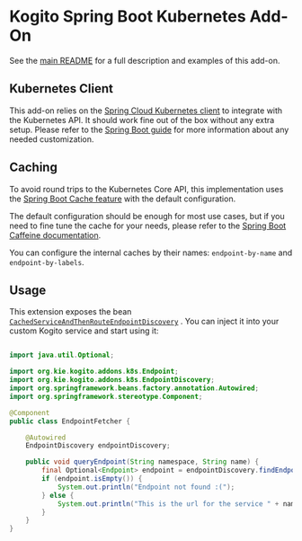 # Kogito Spring Boot Kubernetes Add-On

See the [main README](../../../addons/common/kubernetes) for a full description and examples of this add-on.

## Kubernetes Client

This add-on relies on
the [Spring Cloud Kubernetes client](https://docs.spring.io/spring-cloud-kubernetes/docs/current/reference/html/) to
integrate with the Kubernetes API. It should work fine out of the box without any extra setup. Please refer to
the [Spring Boot guide](https://docs.spring.io/spring-cloud-kubernetes/docs/current/reference/html/#discoveryclient-for-kubernetes)
for more information about any needed customization.

## Caching

To avoid round trips to the Kubernetes Core API, this implementation uses the [Spring Boot Cache feature](https://docs.spring.io/spring-boot/docs/2.1.6.RELEASE/reference/html/boot-features-caching.html)
with the default configuration.

The default configuration should be enough for most use cases, but if you need to fine tune the cache for your needs,
please refer to the [Spring Boot Caffeine documentation](https://docs.spring.io/spring-boot/docs/2.1.6.RELEASE/reference/html/boot-features-caching.html#boot-features-caching-provider-caffeine).

You can configure the internal caches by their names: `endpoint-by-name` and `endpoint-by-labels`.

## Usage

This extension exposes the
bean [`CachedServiceAndThenRouteEndpointDiscovery`](runtime/src/main/java/org/kie/kogito/addons/quarkus/k8s/CachedServiceAndThenRouteEndpointDiscovery.java)
. You can inject it into your custom Kogito service and start using it:

````java

import java.util.Optional;

import org.kie.kogito.addons.k8s.Endpoint;
import org.kie.kogito.addons.k8s.EndpointDiscovery;
import org.springframework.beans.factory.annotation.Autowired;
import org.springframework.stereotype.Component;

@Component
public class EndpointFetcher {

    @Autowired
    EndpointDiscovery endpointDiscovery;

    public void queryEndpoint(String namespace, String name) {
        final Optional<Endpoint> endpoint = endpointDiscovery.findEndpoint(namespace, name);
        if (endpoint.isEmpty()) {
            System.out.println("Endpoint not found :(");
        } else {
            System.out.println("This is the url for the service " + name + ": " + endpoint.get().getURL());
        }
    }
}
````
